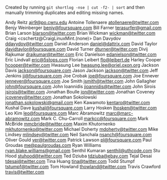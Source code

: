 Created by running `git shortlog -nse | cut -f2- | sort` and then
manually trimming duplicates and editing missing names.

Andy Reitz <ajr9@po.cwru.edu>
Antoine Tollenaere <atollenaere@twitter.com>
Benjy Weinberger <benjy@foursquare.com>
Bill Farner <terasurfer@gmail.com>
Brian Larson <blarson@twitter.com>
Brian Wickman <wickman@twitter.com>
Craig <cschertz@CraigLinuxMint.(none)>
Dan Davydov <ddavydov@twitter.com>
Daniel Anderson <daniel@dattrix.com>
David Taylor <davidtaylor@foursquare.com>
David Turner <dturner@twitter.com>
Divij Rajkumar <drajkumar@twitter.com>
Eric Danielson <edanielson@twitter.com>
Eric Lindvall <eric@5stops.com>
Florian Leibert <flo@leibert.de>
Harley Cooper <hcooper@twitter.com>
Hwasung Lee <hwasung.lee@oriel.oxon.org>
Jackson Davis <jackson@foursquare.com>
Jason Jackson <jackson@twitter.com>
Jeff Jenkins <jj@foursquare.com>
Joe Crobak <joe@foursquare.com>
Joe Ennever <jennever@foursquare.com>
Joe Smith <jsmith@twitter.com>
John Gallagher <john@foursquare.com>
John Ioannidis <jioannidis@twitter.com>
John Sirois <jsirois@twitter.com>
Jonathan Boulle <jon@twitter.com>
Jonathan Coveney <jcoveney@twitter.com>
Jonathan Sokolowski <jonathan.sokolowski@gmail.com>
Ken Kawamoto <kentaro@twitter.com>
Kushal Dave <kushal@foursquare.com>
Larry Hosken <lhosken@twitter.com>
Leo Kim <leo@foursquare.com>
Marc Abramowitz <marc@marc-abramowitz.com>
Mark C. Chu-Carroll <markcc@foursquare.com>
Mark McBride <mmcbride@twitter.com>
Maxim Khutornenko <mkhutornenko@twitter.com>
Michael Doherty <mdoherty@twitter.com>
Mike Lindsey <mlindsey@twitter.com>
Neil Sanchala <nsanch@foursquare.com>
Oliver Gould <ver@twitter.com>
Patrick Lawson <pl@foursquare.com>
Paul Groudas <me@paulgroudas.com>
Ryan Williams <ryan.blake.williams@gmail.com>
Senthil Kumaran <senthil@uthcode.com>
Stu Hood <stuhood@twitter.com>
Ted Dziuba <tdziuba@ebay.com>
Tejal Desai <tdesai@twitter.com>
Tina Huang <tina@twitter.com>
Todd Stumpf <tstumpf@twitter.com>
Tom Howland <thowland@twitter.com>
Travis Crawford <travis@twitter.com>
